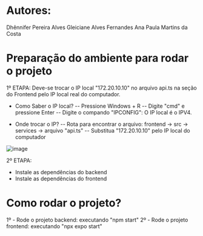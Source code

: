 # Autores:
Dhênnifer Pereira Alves
Gleiciane Alves Fernandes
Ana Paula Martins da Costa

# Preparação do ambiente para rodar o projeto
1º ETAPA:
Deve-se trocar o IP local "172.20.10.10" no arquivo api.ts na seção do Frontend pelo IP local real do computador.
- Como Saber o IP local?
-- Pressione Windows + R
-- Digite "cmd" e pressione Enter
-- Digite o compando "IPCONFIG": O IP local é o IPV4.

- Onde trocar o IP?
-- Rota para encontrar o arquivo: frontend -> src -> services -> arquivo "api.ts"
-- Substitua "172.20.10.10" pelo IP local do computador
  
![image](https://github.com/user-attachments/assets/e48522f5-11de-414b-976c-ba2f91a5b054)

2º ETAPA:
- Instale as dependências do backend
- Instale as dependências do frontend

# Como rodar o projeto?
1º - Rode o projeto backend: executando "npm start"
2º - Rode o projeto frontend: executando "npx expo start"
